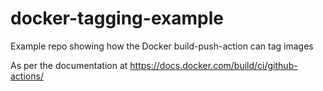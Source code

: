 # docker-tagging-example
Example repo showing how the Docker build-push-action can tag images

As per the documentation at https://docs.docker.com/build/ci/github-actions/

